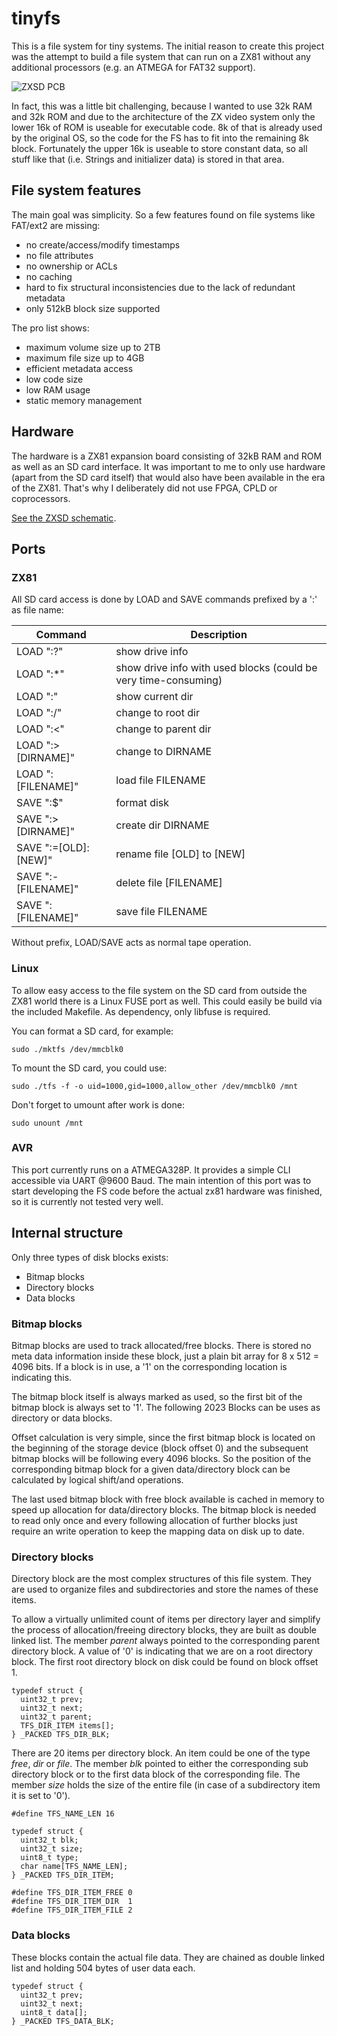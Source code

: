 # tinyfs

This is a file system for tiny systems. The initial reason to create this project
was the attempt to build a file system that can run on a ZX81 without any
additional processors (e.g. an ATMEGA for FAT32 support).

![ZXSD PCB](zx81/hardware/zxsd.png)

In fact, this was a little bit challenging, because I wanted to use 32k RAM and
32k ROM and due to the architecture of the ZX video system only the lower 16k of
ROM is useable for executable code. 8k of that is already used by the original
OS, so the code for the FS has to fit into the remaining 8k block. Fortunately
the upper 16k is useable to store constant data, so all stuff like that
(i.e. Strings and initializer data) is stored in that area.

## File system features

The main goal was simplicity. So a few features found on file systems like
FAT/ext2 are missing:

* no create/access/modify timestamps
* no file attributes
* no ownership or ACLs
* no caching
* hard to fix structural inconsistencies due to the lack of redundant metadata
* only 512kB block size supported

The pro list shows:

* maximum volume size up to 2TB
* maximum file size up to 4GB
* efficient metadata access
* low code size
* low RAM usage
* static memory management

## Hardware

The hardware is a ZX81 expansion board consisting of 32kB RAM and ROM as well as
an SD card interface. It was important to me to only use hardware (apart from
the SD card itself) that would also have been available in the era of the ZX81.
That's why I deliberately did not use FPGA, CPLD or coprocessors.

[See the ZXSD schematic](zx81/hardware/zxsd.pdf).

## Ports

### ZX81

All SD card access is done by LOAD and SAVE commands prefixed by a ':' as
file name:

| Command              | Description                                                     |
|----------------------|-----------------------------------------------------------------|
| LOAD ":?"            | show drive info                                                 |
| LOAD ":*"            | show drive info with used blocks (could be very time-consuming) |
| LOAD ":"             | show current dir                                                |
| LOAD ":/"            | change to root dir                                              |
| LOAD ":<"            | change to parent dir                                            |
| LOAD ":>[DIRNAME]"   | change to DIRNAME                                               |
| LOAD ":[FILENAME]"   | load file FILENAME                                              |
| SAVE ":$"            | format disk                                                     |
| SAVE ":>[DIRNAME]"   | create dir DIRNAME                                              |
| SAVE ":=[OLD]:[NEW]" | rename file [OLD] to [NEW]                                      |
| SAVE ":-[FILENAME]"  | delete file [FILENAME]                                          |
| SAVE ":[FILENAME]"   | save file FILENAME                                              |

Without prefix, LOAD/SAVE acts as normal tape operation.

### Linux

To allow easy access to the file system on the SD card from outside the ZX81
world there is a Linux FUSE port as well. This could easily be build via the
included Makefile. As dependency, only libfuse is required.

You can format a SD card, for example:

    sudo ./mktfs /dev/mmcblk0

To mount the SD card, you could use:

    sudo ./tfs -f -o uid=1000,gid=1000,allow_other /dev/mmcblk0 /mnt

Don't forget to umount after work is done:

    sudo unount /mnt

### AVR

This port currently runs on a ATMEGA328P. It provides a simple CLI accessible
via UART @9600 Baud. The main intention of this port was to start developing
the FS code before the actual zx81 hardware was finished, so it is currently
not tested very well.

## Internal structure

Only three types of disk blocks exists:

* Bitmap blocks
* Directory blocks
* Data blocks

### Bitmap blocks

Bitmap blocks are used to track allocated/free blocks. There is stored no meta
data information inside these block, just a plain bit array for 8 x 512 = 4096
bits. If a block is in use, a '1' on the corresponding location is indicating
this.

The bitmap block itself is always marked as used, so the first bit of the bitmap
block is always set to '1'. The following 2023 Blocks can be uses as directory
or data blocks.

Offset calculation is very simple, since the first bitmap block is located on
the beginning of the storage device (block offset 0) and the subsequent bitmap
blocks will be following every 4096 blocks. So the position of the corresponding
bitmap block for a given data/directory block can be calculated by logical
shift/and operations.

The last used bitmap block with free block available is cached in memory to
speed up allocation for data/directory blocks. The bitmap block is needed to read
only once and every following allocation of further blocks just require an write
operation to keep the mapping data on disk up to date. 

### Directory blocks

Directory block are the most complex structures of this file system. They are
used to organize files and subdirectories and store the names of these items.

To allow a virtually unlimited count of items per directory layer and simplify
the process of allocation/freeing directory blocks, they are built as double
linked list. The member *parent* always pointed to the corresponding parent
directory block. A value of '0' is indicating that we are on a root directory
block. The first root directory block on disk could be found on block offset 1.

    typedef struct {
      uint32_t prev;
      uint32_t next;
      uint32_t parent;
      TFS_DIR_ITEM items[];
    } _PACKED TFS_DIR_BLK;

There are 20 items per directory block. An item could be one of the type *free*,
*dir* or *file*. The member *blk* pointed to either the corresponding sub
directory block or to the first data block of the corresponding file. The member
*size* holds the size of the entire file (in case of a subdirectory item it is
set to '0').
    
    #define TFS_NAME_LEN 16

    typedef struct {
      uint32_t blk;
      uint32_t size;
      uint8_t type;
      char name[TFS_NAME_LEN];
    } _PACKED TFS_DIR_ITEM;
    
    #define TFS_DIR_ITEM_FREE 0
    #define TFS_DIR_ITEM_DIR  1
    #define TFS_DIR_ITEM_FILE 2

### Data blocks

These blocks contain the actual file data. They are chained as double linked
list and holding 504 bytes of user data each.

    typedef struct {
      uint32_t prev;
      uint32_t next;
      uint8_t data[];
    } _PACKED TFS_DATA_BLK;


